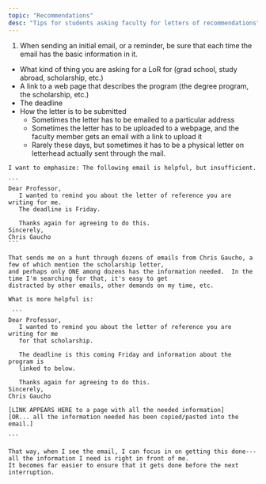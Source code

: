 ```yaml
---
topic: "Recommendations"
desc: "Tips for students asking faculty for letters of recommendations"
---
```


1.  When sending an initial email, or a reminder, be sure that each time the email has the basic information in it.

   * What kind of thing you are asking for a LoR for (grad school, study abroad, scholarship, etc.)
   * A link to a web page that describes the program (the degree program, the scholarship, etc.)
   * The deadline
   * How the letter is to be submitted
       * Sometimes the letter has to be emailed to a particular address
       * Sometimes the letter has to be uploaded to a webpage, and the faculty member gets an email with a link to upload it
       * Rarely these days, but sometimes it has to be a physical letter on letterhead actually sent through the mail.
   
    I want to emphasize: The following email is helpful, but insufficient.
    
    ```
    Dear Professor, 
       I wanted to remind you about the letter of reference you are writing for me.
       The deadline is Friday.
        
       Thanks again for agreeing to do this.
    Sincerely,
    Chris Gaucho
    ```
    
    That sends me on a hunt through dozens of emails from Chris Gaucho, a few of which mention the scholarship letter,
    and perhaps only ONE among dozens has the information needed.  In the time I'm searching for that, it's easy to get 
    distracted by other emails, other demands on my time, etc.
    
    What is more helpful is:
    
     ```
    Dear Professor, 
       I wanted to remind you about the letter of reference you are writing for me 
       for that scholarship.
       
       The deadline is this coming Friday and information about the program is
       linked to below.
        
       Thanks again for agreeing to do this.
    Sincerely,
    Chris Gaucho
    
    [LINK APPEARS HERE to a page with all the needed information]
    [OR... all the information needed has been copied/pasted into the email.]
    
    ```
    
    That way, when I see the email, I can focus in on getting this done---all the information I need is right in front of me.
    It becomes far easier to ensure that it gets done before the next interruption.
    
    
